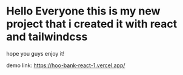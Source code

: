 # Hello Everyone this is my new project that i created it with react and tailwindcss 
hope you guys enjoy it!

demo link: https://hoo-bank-react-1.vercel.app/
